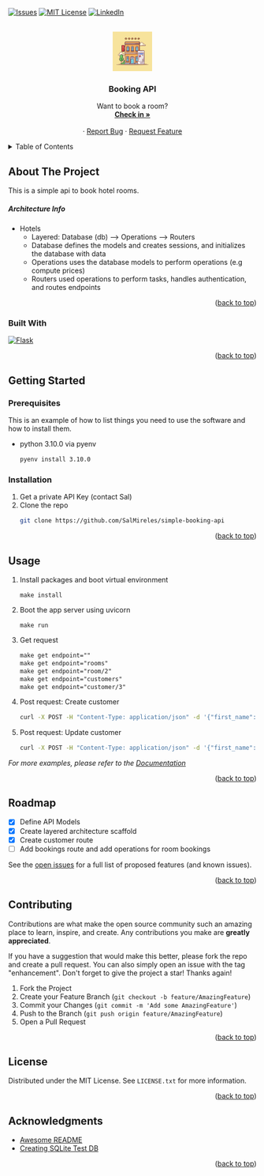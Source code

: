 <div id="top"></div>

<!--
*** https://www.markdownguide.org/basic-syntax/#reference-style-links
-->

[![Issues][issues-shield]][issues-url]
[![MIT License][license-shield]][license-url]
[![LinkedIn][linkedin-shield]][linkedin-url]



<!-- PROJECT LOGO -->
<br />
<div align="center">
  <a href="https://github.com/SalMireles/simple-booking-api">
    <img src="images/hotel.jpg" alt="Logo" width="80" height="80">
  </a>

  <h3 align="center">Booking API</h3>

  <p align="center">
    Want to book a room?
    <br />
    <a href="https://github.com/SalMireles/simple-booking-api"><strong>Check in »</strong></a>
    <br />
    <br />
    ·
    <a href="https://github.com/SalMireles/simple-booking-api/issues">Report Bug</a>
    ·
    <a href="https://github.com/SalMireles/simple-booking-api/issues">Request Feature</a>
  </p>
</div>



<!-- TABLE OF CONTENTS -->
<details>
  <summary>Table of Contents</summary>
  <ol>
    <li>
      <a href="#about-the-project">About The Project</a>
      <ul>
        <li><a href="#built-with">Built With</a></li>
      </ul>
    </li>
    <li>
      <a href="#getting-started">Getting Started</a>
      <ul>
        <li><a href="#prerequisites">Prerequisites</a></li>
        <li><a href="#installation">Installation</a></li>
      </ul>
    </li>
    <li><a href="#usage">Usage</a></li>
    <li><a href="#roadmap">Roadmap</a></li>
    <li><a href="#contributing">Contributing</a></li>
    <li><a href="#license">License</a></li>
    <li><a href="#acknowledgments">Acknowledgments</a></li>
  </ol>
</details>



<!-- ABOUT THE PROJECT -->
## About The Project
<!-- [![Product Name Screen Shot][product-screenshot]](https://example.com) -->

This is a simple api to book hotel rooms.

##### Architecture Info
- Hotels
  - Layered: Database (db) --> Operations --> Routers
  - Database defines the models and creates sessions, and initializes the database with data
  - Operations uses the database models to perform operations (e.g compute prices)
  - Routers used operations to perform tasks, handles authentication, and routes endpoints

<p align="right">(<a href="#top">back to top</a>)</p>


### Built With

  [![Flask][flask-shield]][flask-url]

<p align="right">(<a href="#top">back to top</a>)</p>



<!-- GETTING STARTED -->
## Getting Started

### Prerequisites

This is an example of how to list things you need to use the software and how to install them.
* python 3.10.0 via pyenv
  ```sh
  pyenv install 3.10.0
  ```

### Installation

1. Get a private API Key (contact Sal)
2. Clone the repo
   ```sh
   git clone https://github.com/SalMireles/simple-booking-api
   ```

<p align="right">(<a href="#top">back to top</a>)</p>



<!-- USAGE EXAMPLES -->
## Usage

1. Install packages and boot virtual environment
   ```make
   make install
   ```
2. Boot the app server using uvicorn
   ```make
   make run
   ```
3. Get request
   ```make
   make get endpoint=""
   make get endpoint="rooms"
   make get endpoint="room/2"
   make get endpoint="customers"
   make get endpoint="customer/3"
   ```
4. Post request: Create customer
   ```sh
   curl -X POST -H "Content-Type: application/json" -d '{"first_name": "Susan", "last_name": "Ivanova", "email_address": "susan@b5.com"}' http://localhost:8000/customer
   ```
5. Post request: Update customer
   ```sh
   curl -X POST -H "Content-Type: application/json" -d '{"first_name": "Suzy"}' http://localhost:8000/customer/6
   ```
  

_For more examples, please refer to the [Documentation](https://example.com)_

<p align="right">(<a href="#top">back to top</a>)</p>



<!-- ROADMAP -->
## Roadmap

- [x] Define API Models
- [x] Create layered architecture scaffold
- [x] Create customer route
- [ ] Add bookings route and add operations for room bookings

See the [open issues](https://github.com/SalMireles/simple-booking-api/issues) for a full list of proposed features (and known issues).

<p align="right">(<a href="#top">back to top</a>)</p>



<!-- CONTRIBUTING -->
## Contributing

Contributions are what make the open source community such an amazing place to learn, inspire, and create. Any contributions you make are **greatly appreciated**.

If you have a suggestion that would make this better, please fork the repo and create a pull request. You can also simply open an issue with the tag "enhancement".
Don't forget to give the project a star! Thanks again!

1. Fork the Project
2. Create your Feature Branch (`git checkout -b feature/AmazingFeature`)
3. Commit your Changes (`git commit -m 'Add some AmazingFeature'`)
4. Push to the Branch (`git push origin feature/AmazingFeature`)
5. Open a Pull Request

<p align="right">(<a href="#top">back to top</a>)</p>



<!-- LICENSE -->
## License

Distributed under the MIT License. See `LICENSE.txt` for more information.

<p align="right">(<a href="#top">back to top</a>)</p>




<!-- ACKNOWLEDGMENTS -->
## Acknowledgments

* [Awesome README](https://github.com/othneildrew/Best-README-Template/blob/master/README.md)
* [Creating SQLite Test DB](https://www.quackit.com/sqlite/tutorial/create_a_relationship.cfm)

<p align="right">(<a href="#top">back to top</a>)</p>



<!-- MARKDOWN LINKS & IMAGES -->
<!-- https://www.markdownguide.org/basic-syntax/#reference-style-links -->
<!-- https://github.com/Ileriayo/markdown-badges -->

[issues-shield]: https://img.shields.io/github/issues/SalMireles/simple-booking-api.svg?style=for-the-badge

[issues-url]: https://github.com/SalMireles/simple-booking-api/issues

[license-shield]: https://img.shields.io/github/license/SalMireles/simple-booking-api.svg?style=for-the-badge

[license-url]: https://github.com/SalMireles/simple-booking-api/blob/master/LICENSE.txt

[linkedin-shield]: https://img.shields.io/badge/-LinkedIn-black.svg?style=for-the-badge&logo=linkedin&colorB=555

[linkedin-url]: https://www.linkedin.com/in/salvador-mireles-b64908123/

[product-screenshot]: images/cloud.jpg

[flask-shield]: https://img.shields.io/badge/flask-%23000.svg?style=for-the-badge&logo=flask&logoColor=white

[flask-url]: https://flask.palletsprojects.com/en/2.1.x/

